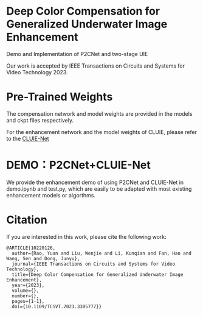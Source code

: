 # Deep Color Compensation for Generalized Underwater Image Enhancement
Demo and Implementation of P2CNet and two-stage UIE

Our work is accepted by IEEE Transactions on Circuits and Systems for Video Technology 2023.

# Pre-Trained Weights
The compensation network and model weights are provided in the models and ckpt files respectively.

For the enhancement network and the model weights of CLUIE, please refer to the [CLUIE-Net](https://github.com/justwj/CLUIE-Net)

# DEMO：P2CNet+CLUIE-Net
We provide the enhancement demo of using P2CNet and CLUIE-Net in demo.ipynb and test.py, which are easily to be adapted with most existing enhancement models or algorthms.

# Citation

If you are interested in this work, please cite the following work:

```
@ARTICLE{10220126,
  author={Rao, Yuan and Liu, Wenjie and Li, Kunqian and Fan, Hao and Wang, Sen and Dong, Junyu},
  journal={IEEE Transactions on Circuits and Systems for Video Technology}, 
  title={Deep Color Compensation for Generalized Underwater Image Enhancement}, 
  year={2023},
  volume={},
  number={},
  pages={1-1},
  doi={10.1109/TCSVT.2023.3305777}}
```
